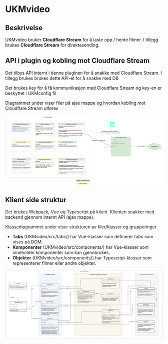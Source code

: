 # UKMvideo

## Beskrivelse
UKMvideo bruker **Cloudflare Stream** for å laste opp / hente filmer. I tillegg brukes **Cloudflare Stream** for direktesending.

## API i plugin og kobling mot Cloudflare Stream
Det tilbys API internt i denne pluginen for å snakke med Cloudflare Stream. I tillegg brukes brukes dette API-et for å snakke med DB

Det brukes key for å få kommunikasjon med Cloudflare Stream og key-en er beskyttet i UKMconfig fil

Diagrammet under viser filer på ajax mappe og hvordan kobling mot Cloudflare Stream utføres

![Diagram - API og kobling mot Cloudflare Stream](./docs/imgs/UKMvideo_API_Cloudflarestream.png)



## Klient side struktur
Det brukes Webpack, Vue og Typescript på klient. Klienten snakker med backend gjennom internt API (ajax mappe).

Klassediagrammet under viser strukturen av filer/klasser og grupperinger. 
* **Tabs** (UKMvideo/src/tabs/) har Vue-klasser som definerer tabs som vises på DOM. 
* **Komponenter** (UKMvideo/src/components/) har Vue-klasser som inneholder komponenter som kan gjennbrukes. 
* **Objekter** (UKMvideo/src/components/) har Typescript-klasser som representerer filmer eller andre objekter.

![Diagram - API og kobling mot Cloudflare Stream](./docs/imgs/UKMvideo_klient.jpg)
